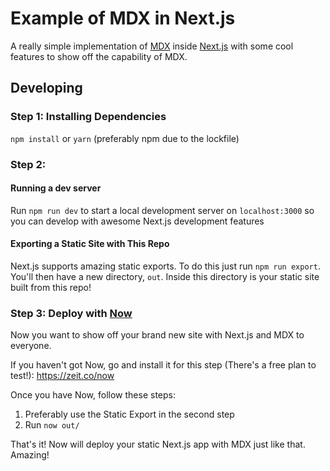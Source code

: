 # Example of MDX in Next.js
A really simple implementation of [MDX](https://github.com/mdx-js/mdx) inside [Next.js](https://github.com/zeit/next.js) with some cool features to show off the capability of MDX.

## Developing
### Step 1: Installing Dependencies
`npm install` or `yarn` (preferably npm due to the lockfile)

### Step 2:
#### Running a dev server
Run `npm run dev` to start a local development server on `localhost:3000` so you can develop with awesome Next.js development features

#### Exporting a Static Site with This Repo
Next.js supports amazing static exports. To do this just run `npm run export`.
You'll then have a new directory, `out`. Inside this directory is your static site built from this repo!

### Step 3: Deploy with [Now](https://zeit.co/now)
Now you want to show off your brand new site with Next.js and MDX to everyone.

If you haven't got Now, go and install it for this step (There's a free plan to test!): https://zeit.co/now

Once you have Now, follow these steps:
1. Preferably use the Static Export in the second step
2. Run `now out/`

That's it! Now will deploy your static Next.js app with MDX just like that. Amazing!
